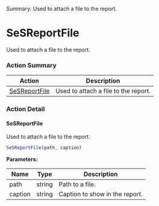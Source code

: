 Summary: Used to attach a file to the report.

# SeSReportFile

Used to attach a file to the report.






<!-- ============================== property summary ========================== -->

	
<!-- ============================== action summary ========================== -->



### Action Summary

|  **Action** | **Description** | 
| ----------- | --------------- |
|	[SeSReportFile](#sesreportfile) | Used to attach a file to the report. |




<!-- ============================== property detail ========================== -->
	
	
<!-- ============================== action detail ========================== -->
	
### Action Detail
		
<a name="SeSReportFile"></a>    
#### SeSReportFile

Used to attach a file to the report.

```javascript
SeSReportFile(path, caption) 
```


**Parameters:**

|	**Name** | **Type** | **Description** |
| ---------- | -------- | --------------- |
| path | string |	Path to a file. |
| caption | string |	Caption to show in the report. |





<a name="see.also.sesreportfile.sesreportfile"></a>

	

